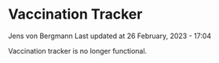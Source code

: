 Vaccination Tracker
================
Jens von Bergmann
Last updated at 26 February, 2023 - 17:04

Vaccination tracker is no longer functional.
